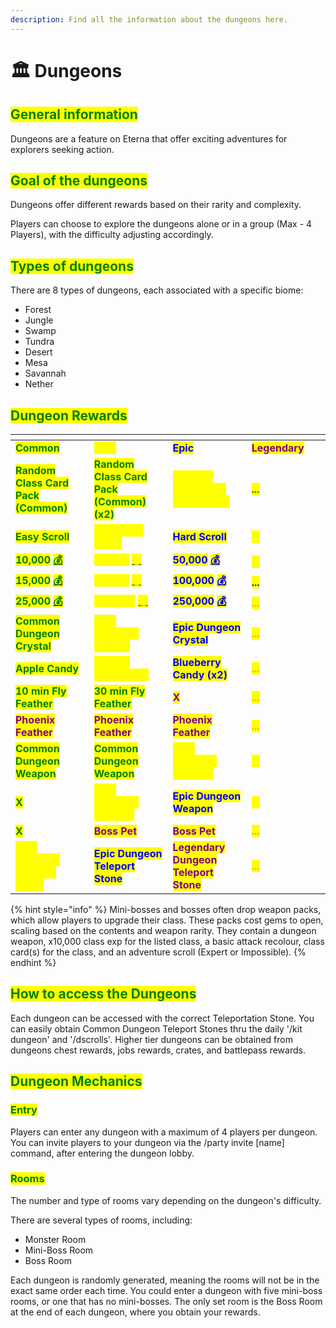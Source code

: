 ```yaml
---
description: Find all the information about the dungeons here.
---
```


# 🏛️ Dungeons

## <mark style="color:green;">General information</mark>

Dungeons are a feature on Eterna that offer exciting adventures for explorers seeking action.

## <mark style="color:green;">Goal of the dungeons</mark>

Dungeons offer different rewards based on their rarity and complexity.

Players can choose to explore the dungeons alone or in a group (Max - 4 Players), with the difficulty adjusting accordingly.

## <mark style="color:green;">Types of dungeons</mark>

There are 8 types of dungeons, each associated with a specific biome:

* Forest
* Jungle
* Swamp
* Tundra
* Desert
* Mesa
* Savannah
* Nether

## <mark style="color:green;">Dungeon Rewards</mark>

<table data-header-hidden><thead><tr><th width="150" align="left"></th><th width="150" align="left"></th><th width="150" align="left"></th><th width="150" align="left"></th></tr></thead><tbody><tr><td align="left"><mark style="color:green;"><strong>Common</strong></mark></td><td align="left"><mark style="color:yellow;"><strong>Rare</strong></mark></td><td align="left"><mark style="color:blue;"><strong>Epic</strong></mark></td><td align="left"><mark style="color:purple;"><strong>Legendary</strong></mark></td><tr><td align="left"><mark style="color:green;"><strong>Random Class Card Pack (Common)</strong></mark></td><td align="left"><mark style="color:green;"><strong>Random Class Card Pack (Common) (x2)</strong></mark></td><td align="left"><mark style="color:yellow;"><strong>Random Class Card Pack (Rare)</strong></mark></td><td align="left"><mark style="color:green;"><strong>...</strong></mark></td></tr><tr><td align="left"><mark style="color:green;"><strong>Easy Scroll</strong></mark></td><td align="left"><mark style="color:yellow;"><strong>Advanced Scroll</strong></mark></td><td align="left"><mark style="color:blue;"><strong>Hard Scroll</strong></mark></td><td align="left"><mark style="color:yellow;"><strong>...</strong></mark></td><tr><td align="left"><mark style="color:green;"><strong>10,000</strong></mark> <a href="https://emojiterra.com/fr/monnaie/"><mark style="color:green;"><strong>💰</strong></mark></a></td><td align="left"><mark style="color:yellow;"><strong>20,000</strong></mark> <a href="https://emojiterra.com/fr/monnaie/"><mark style="color:yellow;"><strong>💰</strong></mark></a></td><td align="left"><mark style="color:blue;"><strong>50,000</strong></mark> <a href="https://emojiterra.com/fr/monnaie/"><mark style="color:blue;"><strong>💰</strong></mark></a></td><td align="left"><mark style="color:yellow;"><strong>...</strong></mark></td><tr><td align="left"><mark style="color:green;"><strong>15,000</strong></mark> <a href="https://emojiterra.com/fr/monnaie/"><mark style="color:green;"><strong>💰</strong></mark></a></td><td align="left"><mark style="color:yellow;"><strong>50,000</strong></mark> <a href="https://emojiterra.com/fr/monnaie/"><mark style="color:yellow;"><strong>💰</strong></mark></a></td><td align="left"><mark style="color:blue;"><strong>100,000</strong></mark> <a href="https://emojiterra.com/fr/monnaie/"><mark style="color:blue;"><strong>💰</strong></mark></a></td><td align="left"><mark style="color:blue;"><strong>...</strong></mark></td><tr><td align="left"><mark style="color:green;"><strong>25,000</strong></mark> <a href="https://emojiterra.com/fr/monnaie/"><mark style="color:green;"><strong>💰</strong></mark></a></td><td align="left"><mark style="color:yellow;"><strong>100,000</strong></mark> <a href="https://emojiterra.com/fr/monnaie/"><mark style="color:yellow;"><strong>💰</strong></mark></a></td><td align="left"><mark style="color:blue;"><strong>250,000</strong></mark> <a href="https://emojiterra.com/fr/monnaie/"><mark style="color:blue;"><strong>💰</strong></mark></a></td><td align="left"><mark style="color:orange;"><strong>...</strong></mark> <a href="https://emojiterra.com/fr/monnaie/"><mark style="color:orange;"></mark></a></td><tr><td align="left"><mark style="color:green;"><strong>Common Dungeon Crystal</strong></mark></td><td align="left"><mark style="color:yellow;"><strong>Rare Dungeon Crystal</strong></mark></td><td align="left"><mark style="color:blue;"><strong>Epic Dungeon Crystal</strong></mark></td><td align="left"><mark style="color:orange;"><strong>...</strong></mark> <a href="https://emojiterra.com/fr/monnaie/"><mark style="color:orange;"></mark></a></td><tr><td align="left"><mark style="color:green;"><strong>Apple Candy</strong></mark></td><td align="left"><mark style="color:yellow;"><strong>Orange Candy (x2)</strong></mark></td><td align="left"><mark style="color:blue;"><strong>Blueberry Candy (x2)</strong></mark></td><td align="left"><mark style="color:orange;"><strong>...</strong></mark> <a href="https://emojiterra.com/fr/monnaie/"><mark style="color:orange;"></mark></a></td><tr><td align="left"><mark style="color:green;"><strong>10 min Fly Feather</strong></mark></td><td align="left"><mark style="color:green;"><strong>30 min Fly Feather</strong></mark></td><td align="left"><mark style="color:purple;"><strong>X</strong></mark></td><td align="left"><mark style="color:orange;"><strong>...</strong></mark></td><tr><td align="left"><mark style="color:purple;"><strong>Phoenix Feather</strong></mark></td><td align="left"><mark style="color:purple;"><strong>Phoenix Feather</strong></mark></td><td align="left"><mark style="color:purple;"><strong>Phoenix Feather</strong></mark></td><td align="left"><mark style="color:orange;"><strong>...</strong></mark></td><tr><td align="left"><mark style="color:green;"><strong>Common Dungeon Weapon</strong></mark></td><td align="left"><mark style="color:green;"><strong>Common Dungeon Weapon</strong></mark></td><td align="left"><mark style="color:yellow;"><strong>Rare Dungeon Weapon</strong></mark></td><td align="left"><mark style="color:yellow;"><strong>...</strong></mark></td><tr><td align="left"><mark style="color:green;"><strong>X</strong></mark></td><td align="left"><mark style="color:yellow;"><strong>Rare Dungeon Weapon</strong></mark></td><td align="left"><mark style="color:blue;"><strong>Epic Dungeon Weapon</strong></mark></td><td align="left"><mark style="color:yellow;"><strong>...</strong></mark></td><tr><td align="left"><mark style="color:green;"><strong>X</strong></mark></td><td align="left"><mark style="color:purple;"><strong>Boss Pet</strong></mark></td><td align="left"><mark style="color:purple;"><strong>Boss Pet</strong></mark></td><td align="left"><mark style="color:orange;"><strong>...</strong></mark></td><tr><td align="left"><mark style="color:yellow;"><strong>Rare Dungeon Teleport Stone</strong></mark></td><td align="left"><mark style="color:blue;"><strong>Epic Dungeon Teleport Stone</strong></mark></td><td align="left"><mark style="color:purple;"><strong>Legendary Dungeon Teleport Stone</strong></mark></td><td align="left"><mark style="color:orange;"><strong>...</strong></mark></td></tbody></table>

{% hint style="info" %}
Mini-bosses and bosses often drop weapon packs, which allow players to upgrade their class. These packs cost gems to open, scaling based on the contents and weapon rarity. They contain a dungeon weapon, x10,000 class exp for the listed class, a basic attack recolour, class card(s) for the class, and an adventure scroll (Expert or Impossible).
{% endhint %}



## <mark style="color:green;">**How to access the Dungeons**</mark>

Each dungeon can be accessed with the correct Teleportation Stone. You can easily obtain Common Dungeon Teleport Stones thru the daily '/kit dungeon' and '/dscrolls'. Higher tier dungeons can be obtained from dungeons chest rewards, jobs rewards, crates, and battlepass rewards.&#x20;

## <mark style="color:green;">Dungeon Mechanics</mark>

### <mark style="color:green;">Entry</mark>

Players can enter any dungeon with a maximum of 4 players per dungeon. You can invite players to your dungeon via the /party invite [name] command, after entering the dungeon lobby.&#x20;

### <mark style="color:green;">Rooms</mark>

The number and type of rooms vary depending on the dungeon's difficulty.

There are several types of rooms, including:

* Monster Room
* Mini-Boss Room
* Boss Room

Each dungeon is randomly generated, meaning the rooms will not be in the exact same order each time. You could enter a dungeon with five mini-boss rooms, or one that has no mini-bosses. The only set room is the Boss Room at the end of each dungeon, where you obtain your rewards.